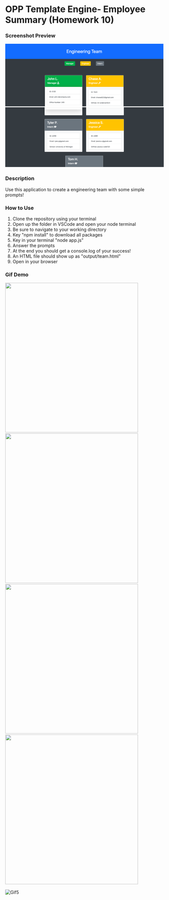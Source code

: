 # OPP Template Engine- Employee Summary (Homework 10)

### Screenshot Preview
![Preview1](preview/engineering-team1.png)
![Preview2](preview/engineering-team2.png)
### Description
Use this application to create a engineering team with some simple prompts! 

### How to Use
1. Clone the repository using your terminal
2. Open up the folder in VSCode and open your node terminal
3. Be sure to navigate to your working directory
4. Key "npm install" to download all packages
5. Key in your terminal "node app.js"
6. Answer the prompts
7. At the end you should get a console.log of your success!
8. An HTML file should show up as "output/team.html"
9. Open in your browser

### Gif Demo

<img src="preview/hw10gif1.gif"  width="422" height="476">

<img src="preview/hw10gif2.gif"  width="422" height="476">

<img src="preview/hw10gif3.gif"  width="422" height="476">

<img src="preview/hw10gif4.gif"  width="422" height="476">

![Gif5](preview/hw10gif5.gif)




